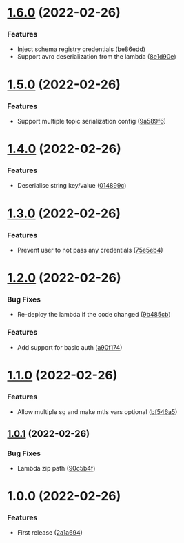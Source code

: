 # [1.6.0](https://github.com/andrewinci/lambda-kafka2sqs/compare/v1.5.0...v1.6.0) (2022-02-26)


### Features

* Inject schema registry credentials ([be86edd](https://github.com/andrewinci/lambda-kafka2sqs/commit/be86edd016713184452c503dcb403ecc59104426))
* Support avro deserialization from the lambda ([8e1d90e](https://github.com/andrewinci/lambda-kafka2sqs/commit/8e1d90eb823c9c02dd5736c021455a4b0372e14e))

# [1.5.0](https://github.com/andrewinci/lambda-kafka2sqs/compare/v1.4.0...v1.5.0) (2022-02-26)


### Features

* Support multiple topic serialization config ([9a589f6](https://github.com/andrewinci/lambda-kafka2sqs/commit/9a589f6d438da4b1e991e5b454ca2ee26be570fb))

# [1.4.0](https://github.com/andrewinci/lambda-kafka2sqs/compare/v1.3.0...v1.4.0) (2022-02-26)


### Features

* Deserialise string key/value ([014899c](https://github.com/andrewinci/lambda-kafka2sqs/commit/014899c13a934f8d3e2902dbf959fe5b1c932d09))

# [1.3.0](https://github.com/andrewinci/lambda-kafka2sqs/compare/v1.2.0...v1.3.0) (2022-02-26)


### Features

* Prevent user to not pass any credentials ([75e5eb4](https://github.com/andrewinci/lambda-kafka2sqs/commit/75e5eb450aa3d1e51624540b0517e6b303629a0b))

# [1.2.0](https://github.com/andrewinci/lambda-kafka2sqs/compare/v1.1.0...v1.2.0) (2022-02-26)


### Bug Fixes

* Re-deploy the lambda if the code changed ([9b485cb](https://github.com/andrewinci/lambda-kafka2sqs/commit/9b485cbf55e81a2f486d1d5f26098c767dc64278))


### Features

* Add support for basic auth ([a90f174](https://github.com/andrewinci/lambda-kafka2sqs/commit/a90f174ca276a6f283c9db6e0d5fd1429ec54967))

# [1.1.0](https://github.com/andrewinci/lambda-kafka2sqs/compare/v1.0.1...v1.1.0) (2022-02-26)


### Features

* Allow multiple sg and make mtls vars optional ([bf546a5](https://github.com/andrewinci/lambda-kafka2sqs/commit/bf546a5729ae23ad33ec8e6ad2a62addf79c72f8))

## [1.0.1](https://github.com/andrewinci/lambda-kafka2sqs/compare/v1.0.0...v1.0.1) (2022-02-26)


### Bug Fixes

* Lambda zip path ([90c5b4f](https://github.com/andrewinci/lambda-kafka2sqs/commit/90c5b4f4f063097aabb50808563629ade3f633ad))

# 1.0.0 (2022-02-26)


### Features

* First release ([2a1a694](https://github.com/andrewinci/lambda-kafka2sqs/commit/2a1a69447c4bad10391313121bf3cf58c0c1aa34))
